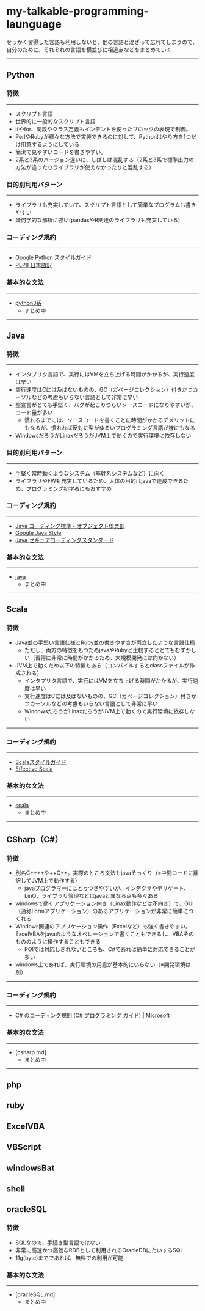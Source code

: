 
# my-talkable-programming-launguage

せっかく習得した言語も利用しないと、他の言語と混ざって忘れてしまうので、  
自分のために、それぞれの言語を横並びに相違点などをまとめていく

--------------------------------------------------------------------------------------

## Python

### 特徴

------------

* スクリプト言語
* 世界的に一般的なスクリプト言語
* ifやfor、関数やクラス定義もインデントを使ったブロックの表現で制御。
* PerlやRubyが様々な方法で実装できるのに対して、Pythonはやり方を1つだけ用意するようにしている
* 簡潔で見やすいコードを書きやすい。
* 2系と3系のバージョン違いに、しばしば混乱する（2系と3系で標準出力の方法が違ったりライブラリが使えなかったりと混乱する）

### 目的別利用パターン

----------------

* ライブラリも充実していて、スクリプト言語として簡単なプログラムも書きやすい
* 幾何学的な解析に強い(pandasやR関連のライブラリも充実している)

### コーディング規約

----------------

* [Google Python スタイルガイド](http://works.surgo.jp/translation/pyguide.html)
* [PEP8 日本語訳](http://pep8-ja.readthedocs.org/ja/latest/)

### 基本的な文法

----------------

* [python3系](python.md)
     * まとめ中

--------------------------------------------------------------------------------------

## Java

### 特徴

------------

* インタプリタ言語で、実行にはVMを立ち上げる時間がかかるが、実行速度は早い
* 実行速度はCには及ばないものの、GC（ガベージコレクション）付きかつカーソルなどの考慮もいらない言語として非常に早い
* 型宣言がとても手堅く、バグが起こりづらいソースコードになりやすいが、コード量が多い
     * 慣れるまでには、ソースコードを書くことに時間がかかるデメリットにもなるが、慣れれば反対に型がゆるいプログラミング言語が嫌にもなる
* WindowsだろうがLinaxだろうがJVM上で動くので実行環境に依存しない


### 目的別利用パターン

----------------

* 手堅く常時動くようなシステム（基幹系システムなど）に向く
* ライブラリやFWも充実しているため、大体の目的はjavaで達成できるため、プログラミング初学者にもおすすめ

### コーディング規約

------------

* [Java コーディング標準 - オブジェクト倶楽部](http://objectclub.jp/community/codingstandard/CodingStd.pdf)
* [Google Java Style](http://google-styleguide.googlecode.com/svn/trunk/javaguide.html)
* [Java セキュアコーディングスタンダード](https://www.jpcert.or.jp/java-rules/)

### 基本的な文法

------------

* [java](java.md)
     * まとめ中

--------------------------------------------------------------------------------------


## Scala

### 特徴

* Java並の手堅い言語仕様とRuby並の書きやすさが両立したような言語仕様
    * ただし、両方の特徴をもつためjavaやRubyと比較するととてもむずかしい（習得に非常に時間がかかるため、大規模開発には向かない）
* JVM上で動くため以下の特徴もある（コンパイルするとclassファイルが作成される）
	* インタプリタ言語で、実行にはVMを立ち上げる時間がかかるが、実行速度は早い
	* 実行速度はCには及ばないものの、GC（ガベージコレクション）付きかつカーソルなどの考慮もいらない言語として非常に早い
	* WindowsだろうがLinaxだろうがJVM上で動くので実行環境に依存しない

------------

### コーディング規約

------------

* [Scalaスタイルガイド](http://yanana.github.io/scala-style/)
* [Effective Scala](http://twitter.github.io/effectivescala/index-ja.html)

### 基本的な文法

------------

* [scala](scala.md)
     * まとめ中

--------------------------------------------------------------------------------------


## CSharp（C#）

### 特徴

* 別名C++++や++C++。実際のところ文法もjavaそっくり（※中間コードに翻訳してJVM上で動作する）
	* javaプログラマーにはとっつきやすいが、インデクサやデリゲート、LinQ、ライブラリ管理などはjavaと異なる点も多々ある
* windowsで動くアプリケーション向き（Linax動作などは不向き）で、GUI（通称Formアプリケーション）のあるアプリケーションが非常に簡単につくれる
* Windows関連のアプリケーション操作（Excelなど）も強く書きやすい。ExcelVBAをjavaのようなオペレーションで書くこともできるし、VBAそのもののように操作することもできる
    * POIでは対応しきれないところも、C#であれば簡単に対応できることが多い
* windows上であれば、実行環境の用意が基本的にいらない（※開発環境は別）

------------

### コーディング規約

------------


* [C# のコーディング規則 (C# プログラミング ガイド) | Microsoft](https://msdn.microsoft.com/ja-jp/library/ff926074.aspx)

### 基本的な文法

------------



* [csharp.md]
     * まとめ中

--------------------------------------------------------------------------------------

## php

## ruby

## ExcelVBA

## VBScript

## windowsBat

## shell

## oracleSQL

### 特徴

* SQLなので、手続き型言語ではない
* 非常に高速かつ高価なRDBとして利用されるOracleDBにたいするSQL
* 11g(byte)までであれば、無料での利用が可能

### 基本的な文法

------------

* [oracleSQL.md]
     * まとめ中